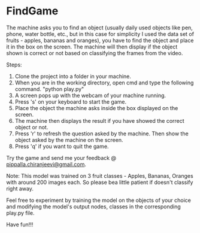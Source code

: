 # FindGame

The machine asks you to find an object (usually daily used objects like pen, phone, water bottle, etc., but in this case for simplicity I used the data set of fruits - apples, bananas and oranges), you have to find the object and place it in the box on the screen. The machine will then display if the object shown is correct or not based on classifying the frames from the video.

Steps:
1. Clone the project into a folder in your machine.
2. When you are in the working directory, open cmd and type the following command. 
"python play.py"
3. A screen pops up with the webcam of your machine running.
4. Press 's' on your keyboard to start the game.
5. Place the object the machine asks inside the box displayed on the screen.
6. The machine then displays the result if you have showed the correct object or not.
7. Press 'r' to refresh the question asked by the machine. Then show the object asked by the machine on the screen.
8. Press 'q' if you want to quit the game.

Try the game and send me your feedback @ pippalla.chiranjeevi@gmail.com.

Note: This model was trained on 3 fruit classes - Apples, Bananas, Oranges with around 200 images each. So please bea little patient if doesn't classify right away.

Feel free to experiment by training the model on the objects of your choice and modifying the model's output nodes, classes in the corresponding play.py file.

Have fun!!!
